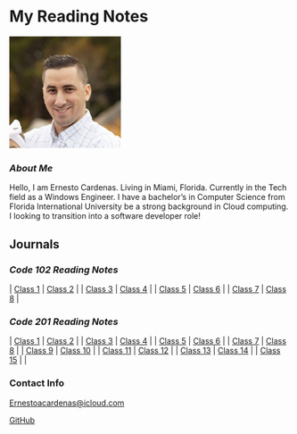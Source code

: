 # **My Reading Notes**

![Me](profile_picture.jpg)

### *About Me*
Hello, I am Ernesto Cardenas. Living in Miami, Florida. Currently in the Tech field as a Windows Engineer. I have a bachelor’s in Computer Science from Florida International University be a strong background in Cloud computing. I looking to transition into a software developer role!

## **Journals**

### *Code 102 Reading Notes*

| [Class 1](Code102-notes/class1.md) | [Class 2](Code102-notes/class2.md) |
| [Class 3](Code102-notes/class3.md) | [Class 4](Code102-notes/class4.md) |
| [Class 5](Code102-notes/class5.md) | [Class 6](Code102-notes/class6.md) |
| [Class 7](Code102-notes/class7.md) | [Class 8](Code102-notes/class8.md) |

### *Code 201 Reading Notes*

| [Class 1](Code201-notes/class1.md) | [Class 2](Code201-notes/class2.md) |
| [Class 3](Code201-notes/class3.md) | [Class 4](Code201-notes/class4.md) |
| [Class 5](Code201-notes/class5.md) | [Class 6](Code201-notes/class6.md) |
| [Class 7](Code201-notes/class7.md) | [Class 8](Code201-notes/class8.md) |
| [Class 9](Code201-notes/class9.md) | [Class 10](Code201-notes/class10.md) |
| [Class 11](Code201-notes/class11.md) | [Class 12](Code201-notes/class12.md) |
| [Class 13](Code201-notes/class13.md) | [Class 14](Code201-notes/class14.md) |
| [Class 15](Code201-notes/class15.md) | |

### **Contact Info**

Ernestoacardenas@icloud.com

[GitHub](https://github.com/ernestocardenas)
